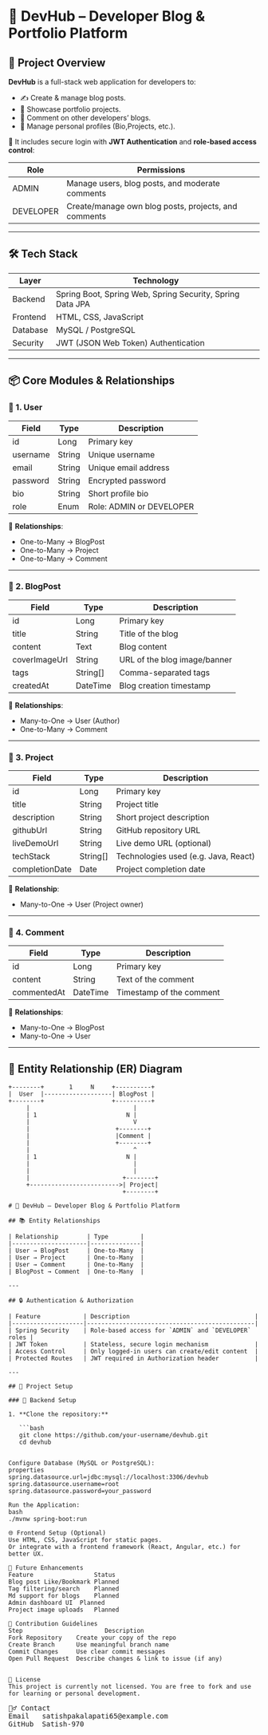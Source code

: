 # 🚀 DevHub – Developer Blog & Portfolio Platform

## 📌 Project Overview

**DevHub** is a full-stack web application for developers to:

- ✍️ Create & manage blog posts.
- 🧠 Showcase portfolio projects.
- 💬 Comment on other developers’ blogs.
- 👤 Manage personal profiles (Bio,Projects, etc.).

🔐 It includes secure login with **JWT Authentication** and **role-based access control**:

| Role       | Permissions                                      |
|------------|--------------------------------------------------|
| ADMIN      | Manage users, blog posts, and moderate comments |
| DEVELOPER  | Create/manage own blog posts, projects, and comments |

---

## 🛠 Tech Stack

| Layer      | Technology                                      |
|------------|--------------------------------------------------|
| Backend    | Spring Boot, Spring Web, Spring Security, Spring Data JPA |
| Frontend   | HTML, CSS, JavaScript                           |
| Database   | MySQL / PostgreSQL                              |
| Security   | JWT (JSON Web Token) Authentication             |

---

## 📦 Core Modules & Relationships

### 👤 1. User

| Field           | Type     | Description                   |
|----------------|----------|-------------------------------|
| id             | Long     | Primary key                   |
| username       | String   | Unique username               |
| email          | String   | Unique email address          |
| password       | String   | Encrypted password            |
| bio            | String   | Short profile bio             |
| role           | Enum     | Role: ADMIN or DEVELOPER      |

🔗 **Relationships**:
- One-to-Many → BlogPost
- One-to-Many → Project
- One-to-Many → Comment

---

### 📝 2. BlogPost

| Field         | Type       | Description                    |
|--------------|------------|--------------------------------|
| id           | Long       | Primary key                    |
| title        | String     | Title of the blog              |
| content      | Text       | Blog content                   |
| coverImageUrl| String     | URL of the blog image/banner   |
| tags         | String[]   | Comma-separated tags           |
| createdAt    | DateTime   | Blog creation timestamp        |

🔗 **Relationships**:
- Many-to-One → User (Author)
- One-to-Many → Comment

---

### 💼 3. Project

| Field          | Type       | Description                         |
|---------------|------------|-------------------------------------|
| id            | Long       | Primary key                         |
| title         | String     | Project title                       |
| description   | String     | Short project description           |
| githubUrl     | String     | GitHub repository URL               |
| liveDemoUrl   | String     | Live demo URL (optional)            |
| techStack     | String[]   | Technologies used (e.g. Java, React)|
| completionDate| Date       | Project completion date             |

🔗 **Relationship**:
- Many-to-One → User (Project owner)

---

### 💬 4. Comment

| Field       | Type     | Description                   |
|------------|----------|-------------------------------|
| id         | Long     | Primary key                   |
| content    | String   | Text of the comment           |
| commentedAt| DateTime | Timestamp of the comment      |

🔗 **Relationships**:
- Many-to-One → BlogPost
- Many-to-One → User

---

## 🔗 Entity Relationship (ER) Diagram

```plaintext
+--------+       1     N     +----------+
|  User  |-------------------| BlogPost |
+--------+                   +----------+
     |                             |
     | 1                         N |
     |                             V
     |                        +--------+
     |                        |Comment |
     |                        +--------+
     |                             ^
     | 1                         N |
     |                             |
     |                             |
     |                          +--------+
     +------------------------->| Project|
                                +--------+

# 🚀 DevHub – Developer Blog & Portfolio Platform

## 📚 Entity Relationships

| Relationship        | Type         |
|---------------------|--------------|
| User → BlogPost     | One-to-Many  |
| User → Project      | One-to-Many  |
| User → Comment      | One-to-Many  |
| BlogPost → Comment  | One-to-Many  |

---

## 🔒 Authentication & Authorization

| Feature            | Description                                   |
|--------------------|-----------------------------------------------|
| Spring Security    | Role-based access for `ADMIN` and `DEVELOPER` roles |
| JWT Token          | Stateless, secure login mechanism             |
| Access Control     | Only logged-in users can create/edit content  |
| Protected Routes   | JWT required in Authorization header          |

---

## 🏁 Project Setup

### 🔧 Backend Setup

1. **Clone the repository:**

   ```bash
   git clone https://github.com/your-username/devhub.git
   cd devhub


Configure Database (MySQL or PostgreSQL):
properties
spring.datasource.url=jdbc:mysql://localhost:3306/devhub
spring.datasource.username=root
spring.datasource.password=your_password

Run the Application:
bash
./mvnw spring-boot:run

🌐 Frontend Setup (Optional)
Use HTML, CSS, JavaScript for static pages.
Or integrate with a frontend framework (React, Angular, etc.) for better UX.

🧪 Future Enhancements
Feature	                Status
Blog post Like/Bookmark	Planned
Tag filtering/search	Planned
Md support for blogs    Planned
Admin dashboard UI	Planned
Project image uploads	Planned

🤝 Contribution Guidelines
Step	                   Description
Fork Repository	   Create your copy of the repo
Create Branch	   Use meaningful branch name
Commit Changes	   Use clear commit messages
Open Pull Request  Describe changes & link to issue (if any)


📄 License
This project is currently not licensed. You are free to fork and use for learning or personal development.

```
<pre>
🙋‍♂️ Contact
Email	satishpakalapati65@example.com
GitHub	Satish-970
</pre>
